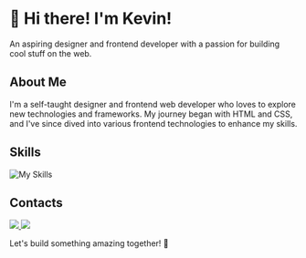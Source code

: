 # 👋 Hi there! I'm Kevin!

An aspiring designer and frontend developer with a passion for building cool stuff on the web.

## About Me
I'm a self-taught designer and frontend web developer who loves to explore new technologies and frameworks. My journey began with HTML and CSS, and I've since dived into various frontend technologies to enhance my skills.

## Skills
![My Skills](https://skillicons.dev/icons?i=html,css,tailwindcss,react,nextjs,astro,cloudflare,mysql,nginx)

## Contacts
<a href="mailto: info@idragraphics.com"> <img src="https://img.shields.io/badge/Gmail-D14836?style=for-the-badge&logo=gmail&logoColor=white" /> </a>
<a href="https://t.me/idradev"> <img src="https://img.shields.io/badge/Telegram-2CA5E0?style=for-the-badge&logo=telegram&logoColor=white" /> </a>

Let's build something amazing together! 🚀
